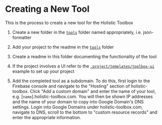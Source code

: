 # Creating a New Tool

This is the process to create a new tool for the Holistic Toolbox

1. Create a new folder in the [`tools`](/tools) folder named appropriately, i.e. json-formatter

2. Add your project to the readme in the [`tools`](/tools) folder

2. Create a readme in this folder documenting the functionality of the tool

3. If the project involves a UI refer to the [`.project/templates/toolbox-ui`](/.project/templates/toolbox-ui) example to set up your project

4. Add the completed tool as a subdomain. To do this, first login to the Firebase console and navigate to the "Hosting" section of holistic-toolbox. Click "Add a custom domain" and enter the name of your tool, e.g. [`name`].holistic-toolbox.com. You will then be shown IP addresses and the name of your domain to copy into Google Domain's DNS settings. Login into Google Domains under holistic-toolbox.com, navigate to DNS, scroll to the bottom to "custom resource records" and enter the appropriate information.
